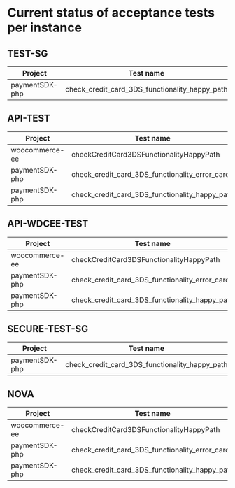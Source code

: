 # Current status of acceptance tests per instance 
## TEST-SG 
| Project | Test name | Status |
| ---  | --- | --- |
| paymentSDK-php  | check_credit_card_3DS_functionality_happy_path | <span style="color:red">FAIL</span> |
## API-TEST 
| Project | Test name | Status |
| ---  | --- | --- |
| woocommerce-ee  | checkCreditCard3DSFunctionalityHappyPath | <span style="color:green">PASS</span> |
| paymentSDK-php  | check_credit_card_3DS_functionality_error_cards | <span style="color:red">FAIL</span> |
| paymentSDK-php  | check_credit_card_3DS_functionality_happy_path | <span style="color:green">PASS</span> |
## API-WDCEE-TEST 
| Project | Test name | Status |
| ---  | --- | --- |
| woocommerce-ee  | checkCreditCard3DSFunctionalityHappyPath | <span style="color:green">PASS</span> |
| paymentSDK-php  | check_credit_card_3DS_functionality_error_cards | <span style="color:red">FAIL</span> |
| paymentSDK-php  | check_credit_card_3DS_functionality_happy_path | <span style="color:green">PASS</span> |
## SECURE-TEST-SG 
| Project | Test name | Status |
| ---  | --- | --- |
| paymentSDK-php  | check_credit_card_3DS_functionality_happy_path | <span style="color:red">FAIL</span> |
## NOVA 
| Project | Test name | Status |
| ---  | --- | --- |
| woocommerce-ee  | checkCreditCard3DSFunctionalityHappyPath | <span style="color:green">PASS</span> |
| paymentSDK-php  | check_credit_card_3DS_functionality_error_cards | <span style="color:red">FAIL</span> |
| paymentSDK-php  | check_credit_card_3DS_functionality_happy_path | <span style="color:red">FAIL</span> |
